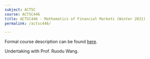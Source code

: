 ```yaml
---
subject: ACTSC
course: ACTSC446
title: ACTSC446 - Mathematics of Financial Markets (Winter 2021)
permalink: /actsc446/

---
```


Formal course description can be found [here](https://ugradcalendar.uwaterloo.ca/courses/ACTSC/446).

Undertaking with Prof. Ruodu Wang. 